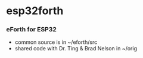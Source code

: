 # esp32forth
### eForth for ESP32
* common source is in ~/eforth/src
* shared code with Dr. Ting & Brad Nelson in ~/orig
